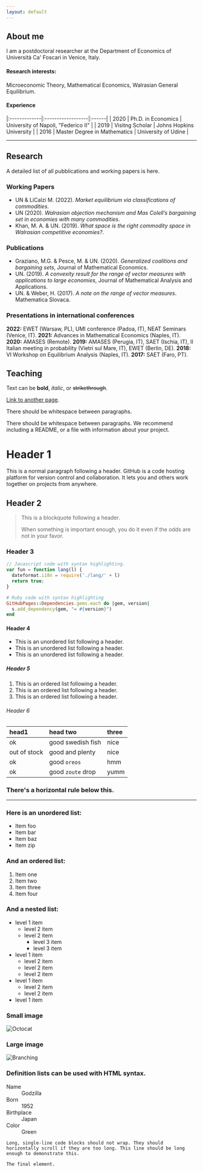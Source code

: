 ```yaml
---
layout: default
---
```


## About me
I am a postdoctoral researcher at the Department of Economics of Università Ca' Foscari in Venice, Italy.

#### Research interests:
Microeconomic Theory, Mathematical Economics, Walrasian General Equilibrium.

#### Experience
|:-------------|:------------------|:------|
| 2020    | Ph.D. in Economics | University of Napoli, "Federico II"  |
| 2019 | Visitng Scholar   | Johns Hopkins University  |
| 2016          | Master Degree in Mathematics      | University of Udine   |

* * *
## Research
A detailed list of all pubblications and working papers is here.
### Working Papers
 * UN & LiCalzi M. (2022). <em>Market equilibrium via classifications of commodities</em>.
 * UN (2020). <em>Walrasian objection mechanism and Mas Colell’s bargaining set in economies with many commodities</em>.
 * Khan, M. A. & UN. (2019).  <em>What space is the right commodity space in Walrasian competitive economies?</em>.
 
### Publications
* Graziano, M.G. & Pesce, M. & UN. (2020). <em>Generalized coalitions and bargaining sets</em>, Journal of Mathematical Economics.
* UN. (2019).  <em>A convexity result for the range of vector measures with applications to large economies</em>, Journal of Mathematical Analysis and Applications.
* UN. & Weber, H. (2017). <em>A note on the range of vector measures</em>. Mathematica Slovaca.

### Presentations in international conferences
**2022:** EWET (Warsaw, PL), UMI conference (Padoa, IT), NEAT Seminars (Venice, IT). **2021:** Advances in Mathematical Economics (Naples, IT). **2020:** AMASES (Remote). **2019:** AMASES (Perugia, IT), SAET (Ischia, IT), II Italian meeting in probability (Vietri sul Mare, IT), EWET (Berlin, DE).
**2018:** VI Workshop on Equilibrium Analysis (Naples, IT).
**2017:** SAET (Faro, PT).

## Teaching


Text can be **bold**, _italic_, or ~~strikethrough~~.

[Link to another page](./another-page.html).

There should be whitespace between paragraphs.

There should be whitespace between paragraphs. We recommend including a README, or a file with information about your project.

# Header 1

This is a normal paragraph following a header. GitHub is a code hosting platform for version control and collaboration. It lets you and others work together on projects from anywhere.

## Header 2

> This is a blockquote following a header.
>
> When something is important enough, you do it even if the odds are not in your favor.

### Header 3

```js
// Javascript code with syntax highlighting.
var fun = function lang(l) {
  dateformat.i18n = require('./lang/' + l)
  return true;
}
```

```ruby
# Ruby code with syntax highlighting
GitHubPages::Dependencies.gems.each do |gem, version|
  s.add_dependency(gem, "= #{version}")
end
```

#### Header 4

*   This is an unordered list following a header.
*   This is an unordered list following a header.
*   This is an unordered list following a header.

##### Header 5

1.  This is an ordered list following a header.
2.  This is an ordered list following a header.
3.  This is an ordered list following a header.

###### Header 6

| head1        | head two          | three |
|:-------------|:------------------|:------|
| ok           | good swedish fish | nice  |
| out of stock | good and plenty   | nice  |
| ok           | good `oreos`      | hmm   |
| ok           | good `zoute` drop | yumm  |

### There's a horizontal rule below this.

* * *

### Here is an unordered list:

*   Item foo
*   Item bar
*   Item baz
*   Item zip

### And an ordered list:

1.  Item one
1.  Item two
1.  Item three
1.  Item four

### And a nested list:

- level 1 item
  - level 2 item
  - level 2 item
    - level 3 item
    - level 3 item
- level 1 item
  - level 2 item
  - level 2 item
  - level 2 item
- level 1 item
  - level 2 item
  - level 2 item
- level 1 item

### Small image

![Octocat](https://github.githubassets.com/images/icons/emoji/octocat.png)

### Large image

![Branching](https://guides.github.com/activities/hello-world/branching.png)


### Definition lists can be used with HTML syntax.

<dl>
<dt>Name</dt>
<dd>Godzilla</dd>
<dt>Born</dt>
<dd>1952</dd>
<dt>Birthplace</dt>
<dd>Japan</dd>
<dt>Color</dt>
<dd>Green</dd>
</dl>

```
Long, single-line code blocks should not wrap. They should horizontally scroll if they are too long. This line should be long enough to demonstrate this.
```

```
The final element.
```
